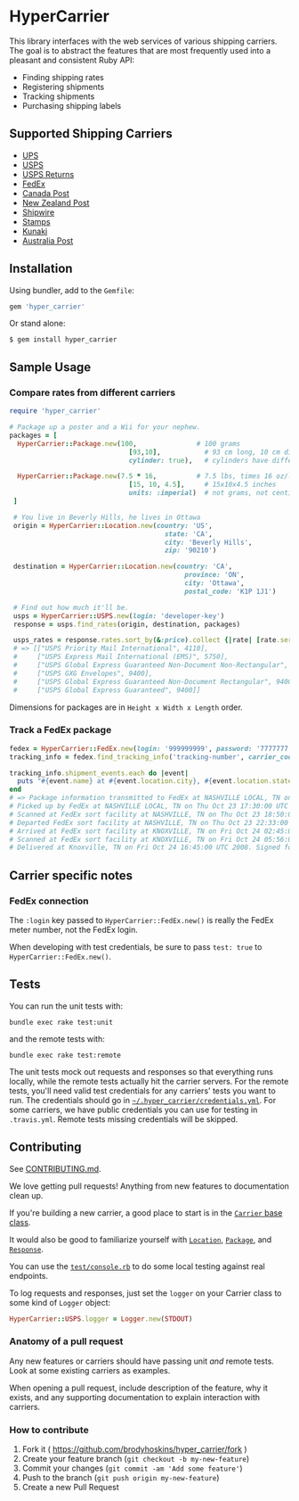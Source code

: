 # HyperCarrier

This library interfaces with the web services of various shipping carriers. The goal is to abstract the features that are most frequently used into a pleasant and consistent Ruby API:

- Finding shipping rates
- Registering shipments
- Tracking shipments
- Purchasing shipping labels

## Supported Shipping Carriers


* [UPS](http://www.ups.com)
* [USPS](http://www.usps.com)
* [USPS Returns](http://returns.usps.com)
* [FedEx](http://www.fedex.com)
* [Canada Post](http://www.canadapost.ca)
* [New Zealand Post](http://www.nzpost.co.nz)
* [Shipwire](http://www.shipwire.com)
* [Stamps](http://www.stamps.com)
* [Kunaki](http://www.kunaki.com)
* [Australia Post](http://auspost.com.au/)

## Installation

Using bundler, add to the `Gemfile`:

```ruby
gem 'hyper_carrier'
```

Or stand alone:

```
$ gem install hyper_carrier
```


## Sample Usage

### Compare rates from different carriers

```ruby
require 'hyper_carrier'

# Package up a poster and a Wii for your nephew.
packages = [
  HyperCarrier::Package.new(100,               # 100 grams
                              [93,10],           # 93 cm long, 10 cm diameter
                              cylinder: true),   # cylinders have different volume calculations

  HyperCarrier::Package.new(7.5 * 16,          # 7.5 lbs, times 16 oz/lb.
                              [15, 10, 4.5],     # 15x10x4.5 inches
                              units: :imperial)  # not grams, not centimetres
 ]

 # You live in Beverly Hills, he lives in Ottawa
 origin = HyperCarrier::Location.new(country: 'US',
                                       state: 'CA',
                                       city: 'Beverly Hills',
                                       zip: '90210')

 destination = HyperCarrier::Location.new(country: 'CA',
                                            province: 'ON',
                                            city: 'Ottawa',
                                            postal_code: 'K1P 1J1')

 # Find out how much it'll be.
 usps = HyperCarrier::USPS.new(login: 'developer-key')
 response = usps.find_rates(origin, destination, packages)

 usps_rates = response.rates.sort_by(&:price).collect {|rate| [rate.service_name, rate.price]}
 # => [["USPS Priority Mail International", 4110],
 #     ["USPS Express Mail International (EMS)", 5750],
 #     ["USPS Global Express Guaranteed Non-Document Non-Rectangular", 9400],
 #     ["USPS GXG Envelopes", 9400],
 #     ["USPS Global Express Guaranteed Non-Document Rectangular", 9400],
 #     ["USPS Global Express Guaranteed", 9400]]
```

Dimensions for packages are in `Height x Width x Length` order.

### Track a FedEx package

```ruby
fedex = HyperCarrier::FedEx.new(login: '999999999', password: '7777777', key: '1BXXXXXXXXXxrcB', account: '51XXXXX20')
tracking_info = fedex.find_tracking_info('tracking-number', carrier_code: 'fedex_ground') # Ground package

tracking_info.shipment_events.each do |event|
  puts "#{event.name} at #{event.location.city}, #{event.location.state} on #{event.time}. #{event.message}"
end
# => Package information transmitted to FedEx at NASHVILLE LOCAL, TN on Thu Oct 23 00:00:00 UTC 2008.
# Picked up by FedEx at NASHVILLE LOCAL, TN on Thu Oct 23 17:30:00 UTC 2008.
# Scanned at FedEx sort facility at NASHVILLE, TN on Thu Oct 23 18:50:00 UTC 2008.
# Departed FedEx sort facility at NASHVILLE, TN on Thu Oct 23 22:33:00 UTC 2008.
# Arrived at FedEx sort facility at KNOXVILLE, TN on Fri Oct 24 02:45:00 UTC 2008.
# Scanned at FedEx sort facility at KNOXVILLE, TN on Fri Oct 24 05:56:00 UTC 2008.
# Delivered at Knoxville, TN on Fri Oct 24 16:45:00 UTC 2008. Signed for by: T.BAKER
```

## Carrier specific notes

### FedEx connection

The `:login` key passed to `HyperCarrier::FedEx.new()` is really the FedEx meter number, not the FedEx login.

When developing with test credentials, be sure to pass `test: true` to `HyperCarrier::FedEx.new()`.


## Tests

You can run the unit tests with:

```
bundle exec rake test:unit
```

and the remote tests with:

```
bundle exec rake test:remote
```

The unit tests mock out requests and responses so that everything runs locally, while the remote tests actually hit the carrier servers. For the remote tests, you'll need valid test credentials for any carriers' tests you want to run. The credentials should go in [`~/.hyper_carrier/credentials.yml`](https://github.com/brodyhoskins/hyper_carrier/blob/master/test/credentials.yml). For some carriers, we have public credentials you can use for testing in `.travis.yml`. Remote tests missing credentials will be skipped.


## Contributing

See [CONTRIBUTING.md](https://github.com/brodyhoskins/hyper_carrier/blob/master/CONTRIBUTING.md).

We love getting pull requests! Anything from new features to documentation clean up.

If you're building a new carrier, a good place to start is in the [`Carrier` base class](https://github.com/brodyhoskins/hyper_carrier/blob/master/lib/hyper_carrier/carrier.rb).

It would also be good to familiarize yourself with [`Location`](https://github.com/brodyhoskins/hyper_carrier/blob/master/lib/hyper_carrier/location.rb), [`Package`](https://github.com/brodyhoskins/hyper_carrier/blob/master/lib/hyper_carrier/package.rb), and [`Response`](https://github.com/brodyhoskins/hyper_carrier/blob/master/lib/hyper_carrier/response.rb).

You can use the [`test/console.rb`](https://github.com/brodyhoskins/hyper_carrier/blob/master/test/console.rb) to do some local testing against real endpoints.

To log requests and responses, just set the `logger` on your Carrier class to some kind of `Logger` object:

```ruby
HyperCarrier::USPS.logger = Logger.new(STDOUT)
```

### Anatomy of a pull request

Any new features or carriers should have passing unit _and_ remote tests. Look at some existing carriers as examples.

When opening a pull request, include description of the feature, why it exists, and any supporting documentation to explain interaction with carriers.


### How to contribute

1. Fork it ( https://github.com/brodyhoskins/hyper_carrier/fork )
2. Create your feature branch (`git checkout -b my-new-feature`)
3. Commit your changes (`git commit -am 'Add some feature'`)
4. Push to the branch (`git push origin my-new-feature`)
5. Create a new Pull Request
